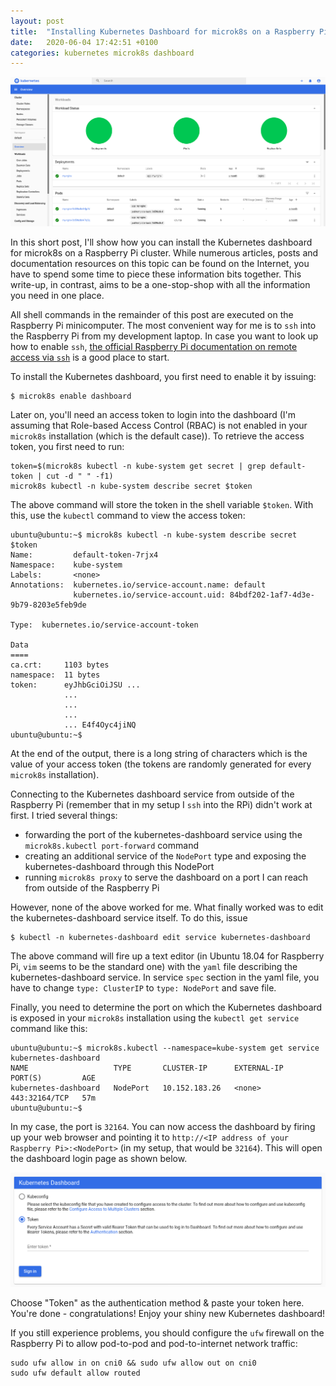 ```yaml
---
layout: post
title:  "Installing Kubernetes Dashboard for microk8s on a Raspberry Pi Cluster"
date:   2020-06-04 17:42:51 +0100
categories: kubernetes microk8s dashboard
---
```

 
![kubernetes-dashboard](/assets/microk8s-kubernetes-dashboard-first-light.png)

In this short post, I'll show how you can install the Kubernetes dashboard for microk8s on a Raspberry Pi cluster. While numerous articles, posts and documentation resources on this topic can be found on the Internet, you have to spend some time to piece these information bits together. This write-up, in contrast, aims to be a one-stop-shop with all the information you need in one place.  

All shell commands in the remainder of this post are executed on the Raspberry Pi minicomputer. The most convenient way for me is to `ssh` into the Raspberry Pi from my development laptop. In case you want to look up how to enable `ssh`, [the official Raspberry Pi documentation on remote access via `ssh`](https://www.raspberrypi.org/documentation/remote-access/ssh/) is a good place to start.

To install the Kubernetes dashboard, you first need to enable it by issuing:

```shell
$ microk8s enable dashboard
```

Later on, you'll need an access token to login into the dashboard (I'm assuming that Role-based Access Control (RBAC) is not enabled in your `microk8s` installation (which is the default case)). To retrieve the access token, you first need to run:

```shell
token=$(microk8s kubectl -n kube-system get secret | grep default-token | cut -d " " -f1)
microk8s kubectl -n kube-system describe secret $token
```
The above command will store the token in the shell variable `$token`. With this, use the `kubectl` command to view the access token:

```shell
ubuntu@ubuntu:~$ microk8s kubectl -n kube-system describe secret $token
Name:         default-token-7rjx4
Namespace:    kube-system
Labels:       <none>
Annotations:  kubernetes.io/service-account.name: default
              kubernetes.io/service-account.uid: 84bdf202-1af7-4d3e-9b79-8203e5feb9de

Type:  kubernetes.io/service-account-token

Data
====
ca.crt:     1103 bytes
namespace:  11 bytes
token:      eyJhbGciOiJSU ... 
            ...
            ...
            ...
            ... E4f4Oyc4jiNQ
ubuntu@ubuntu:~$ 
```

At the end of the output, there is a long string of characters which is the value of your access token (the tokens are randomly generated for every `microk8s` installation).

Connecting to the Kubernetes dashboard service from outside of the Raspberry Pi (remember that in my setup I `ssh` into the RPi) didn't work at first. I tried several things:
* forwarding the port of the kubernetes-dashboard service using the `microk8s.kubectl port-forward` command
* creating an additional service of the `NodePort` type and exposing the kubernetes-dashboard through this NodePort
* running `microk8s proxy` to serve the dashboard on a port I can reach from outside of the Raspberry Pi

However, none of the above worked for me. What finally worked was to edit the kubernetes-dashboard service itself. To do this, issue

```shell
$ kubectl -n kubernetes-dashboard edit service kubernetes-dashboard
```

The above command will fire up a text editor (in Ubuntu 18.04 for Raspberry Pi, `vim` seems to be the standard one) with the `yaml` file describing the kubernetes-dashboard service. In service `spec` section in the yaml file, you have to change `type: ClusterIP` to `type: NodePort` and save file.

Finally, you need to determine the port on which the Kubernetes dashboard is exposed in your `microk8s` installation using the `kubectl get service` command like this:

```shell
ubuntu@ubuntu:~$ microk8s.kubectl --namespace=kube-system get service kubernetes-dashboard
NAME                   TYPE       CLUSTER-IP      EXTERNAL-IP   PORT(S)         AGE
kubernetes-dashboard   NodePort   10.152.183.26   <none>        443:32164/TCP   57m
ubuntu@ubuntu:~$ 
```

In my case, the port is `32164`. You can now access the dashboard by firing up your web browser and pointing it to `http://<IP address of your Raspberry Pi>:<NodePort>` (in my setup, that would be `32164`). This will open the dashboard login page as shown below.

![dashboard-login](/assets/microk8s-kubernetes-dashboard-setup.png)

Choose "Token" as the authentication method & paste your token here. You're done - congratulations! Enjoy your shiny new Kubernetes dashboard!

If you still experience problems, you should configure the `ufw` firewall on the Raspberry Pi to allow pod-to-pod and pod-to-internet network traffic:

```shell
sudo ufw allow in on cni0 && sudo ufw allow out on cni0
sudo ufw default allow routed
```